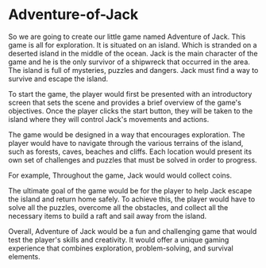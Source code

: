 # Adventure-of-Jack
So we are going to create our little game named Adventure of Jack.
This game is all for exploration. It is situated on an island. Which is stranded on a deserted island in the middle of the ocean. Jack is the main character of the game and he is the only survivor of a shipwreck that occurred in the area. The island is full of mysteries, puzzles and dangers. Jack must find a way to survive and escape the island.

To start the game, the player would first be presented with an introductory screen that sets the scene and provides a brief overview of the game's objectives. Once the player clicks the start button, they will be taken to the island where they will control Jack's movements and actions.

The game would be designed in a way that encourages exploration. The player would have to navigate through the various terrains of the island, such as forests, caves, beaches and cliffs. Each location would present its own set of challenges and puzzles that must be solved in order to progress.

For example, 
Throughout the game, Jack would would collect coins.

The ultimate goal of the game would be for the player to help Jack escape the island and return home safely. To achieve this, the player would have to solve all the puzzles, overcome all the obstacles, and collect all the necessary items to build a raft and sail away from the island.

Overall, Adventure of Jack would be a fun and challenging game that would test the player's skills and creativity. It would offer a unique gaming experience that combines exploration, problem-solving, and survival elements.

